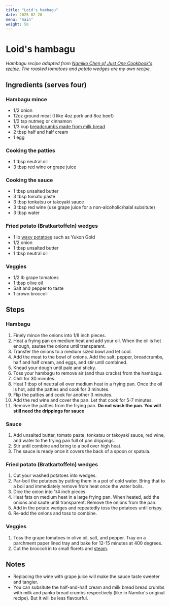 ```yaml
---
title: "Loid's hambagu"
date: 2025-02-20
menu: "main"
weight: 50
---
```


# Loid's hambagu

*Hambagu recipe adapted from [Namiko Chen of Just One Cookbook's recipe](https://www.justonecookbook.com/hamburger-steak-hambagu/). The roasted tomatoes and potato wedges are my own recipe.*

## Ingredients (serves four)

### Hambagu mince

* 1/2 onion
* 12oz ground meat (I like 4oz pork and 8oz beef)
* 1/2 tsp nutmeg or cinnamon
* 1/3 cup [breadcrumbs made from milk bread](https://www.allrecipes.com/article/how-to-make-breadcrumbs/)
* 2 tbsp half and half cream
* 1 egg

### Cooking the patties

* 1 tbsp neutral oil
* 3 tbsp red wine or grape juice

### Cooking the sauce

* 1 tbsp unsalted butter
* 3 tbsp tomato paste
* 3 tbsp tonkatsu or takoyaki sauce
* 3 tbsp red wine (use grape juice for a non-alcoholic/halal subsitute)
* 3 tbsp water

### Fried potato (Bratkartoffeln) wedges

* 1 lb [waxy potatoes](https://bakeitwithlove.com/potato-guide-to-starchy-waxy-all-purpose-best-uses/#waxy-potatoes) such as Yukon Gold
* 1/2 onion
* 1 tbsp unsalted butter
* 1 tbsp neutral oil

### Veggies

* 1/2 lb grape tomatoes
* 1 tbsp olive oil
* Salt and pepper to taste
* 1 crown broccoli

## Steps

### Hambagu

1. Finely mince the onions into 1/8 inch pieces.
2. Heat a frying pan on medium heat and add your oil. When the oil is hot enough, sautee the onions until transparent.
3. Transfer the onions to a medium sized bowl and let cool.
4. Add the meat to the bowl of onions. Add the salt, pepper, breadcrumbs, half and half cream, and eggs, and stir until combined.
5. Knead your dough until pale and sticky.
6. Toss your hambagu to remove air (and thus cracks) from the hambagu.
7. Chill for 30 minutes.
8. Heat 1 tbsp of neutral oil over medium heat in a frying pan. Once the oil is hot, add the patties and cook for 3 minutes.
9. Flip the patties and cook for another 3 minutes.
10. Add the red wine and cover the pan. Let that cook for 5-7 minutes.
11. Remove the patties from the frying pan. **Do not wash the pan. You will still need the drippings for sauce**

### Sauce

1. Add unsalted butter, tomato paste, tonkatsu or takoyaki sauce, red wine, and water to the frying pan full of pan drippings.
2. Stir until combine and bring to a boil over high heat.
3. The sauce is ready once it covers the back of a spoon or spatula.

### Fried potato (Bratkartoffeln) wedges

1. Cut your washed potatoes into wedges.
2. Par-boil the potatoes by putting them in a pot of cold water. Bring that to a boil and immediately remove from heat once the water boils.
3. Dice the onion into 1/4 inch pieces.
4. Heat fats on medium heat in a large frying pan. When heated, add the onions and saute until transparent. Remove the onions from the pan.
5. Add in the potato wedges and repeatedly toss the potatoes until crispy.
6. Re-add the onions and toss to combine.

### Veggies

1. Toss the grape tomatoes in olive oil, salt, and pepper. Tray on a parchment paper lined tray and bake for 12-15 minutes at 400 degrees.
2. Cut the broccoli in to small florets and [steam](https://www.simplyrecipes.com/recipes/steamed_broccoli/). 

## Notes
* Replacing the wine with grape juice will make the sauce taste sweeter and tangier.
* You can subsitute the half-and-half cream and milk bread bread crumbs with milk and panko bread crumbs respectively (like in Namiko's original recipe). But it will be less flavourful.